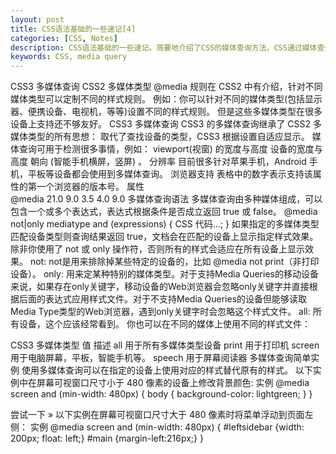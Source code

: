 ```yaml
---
layout: post
title: CSS语法基础的一些速记[4]
categories: [CSS, Notes]
description: CSS语法基础的一些速记。简要地介绍了CSS的媒体查询方法，CSS通过媒体查询可以实现自适应设计（Responsive Design）。
keywords: CSS, media query
---
```


CSS3 多媒体查询
CSS2 多媒体类型
@media 规则在 CSS2 中有介绍，针对不同媒体类型可以定制不同的样式规则。
例如：你可以针对不同的媒体类型(包括显示器、便携设备、电视机，等等)设置不同的样式规则。
但是这些多媒体类型在很多设备上支持还不够友好。
CSS3 多媒体查询
CSS3 的多媒体查询继承了 CSS2 多媒体类型的所有思想： 取代了查找设备的类型，CSS3 根据设置自适应显示。
媒体查询可用于检测很多事情，例如：
viewport(视窗) 的宽度与高度
设备的宽度与高度
朝向 (智能手机横屏，竖屏) 。
分辨率
目前很多针对苹果手机，Android 手机，平板等设备都会使用到多媒体查询。
浏览器支持
表格中的数字表示支持该属性的第一个浏览器的版本号。
属性					
@media	21.0	9.0	3.5	4.0	9.0
多媒体查询语法
多媒体查询由多种媒体组成，可以包含一个或多个表达式，表达式根据条件是否成立返回 true 或 false。
@media not|only mediatype and (expressions) {
    CSS 代码...;
}
如果指定的多媒体类型匹配设备类型则查询结果返回 true，文档会在匹配的设备上显示指定样式效果。
除非你使用了 not 或 only 操作符，否则所有的样式会适应在所有设备上显示效果。
not: not是用来排除掉某些特定的设备的，比如 @media not print（非打印设备）。
only: 用来定某种特别的媒体类型。对于支持Media Queries的移动设备来说，如果存在only关键字，移动设备的Web浏览器会忽略only关键字并直接根据后面的表达式应用样式文件。对于不支持Media Queries的设备但能够读取Media Type类型的Web浏览器，遇到only关键字时会忽略这个样式文件。
all: 所有设备，这个应该经常看到。
你也可以在不同的媒体上使用不同的样式文件：
<link rel="stylesheet" media="mediatype and|not|only (expressions)" href="print.css">
CSS3 多媒体类型
值	描述
all	用于所有多媒体类型设备
print	用于打印机
screen	用于电脑屏幕，平板，智能手机等。
speech	用于屏幕阅读器
多媒体查询简单实例
使用多媒体查询可以在指定的设备上使用对应的样式替代原有的样式。
以下实例中在屏幕可视窗口尺寸小于 480 像素的设备上修改背景颜色:
实例
@media screen and (min-width: 480px) {
    body {
        background-color: lightgreen;
    }
}

尝试一下 »
以下实例在屏幕可视窗口尺寸大于 480 像素时将菜单浮动到页面左侧：
实例
@media screen and (min-width: 480px) {
    #leftsidebar {width: 200px; float: left;}
    #main {margin-left:216px;}
}